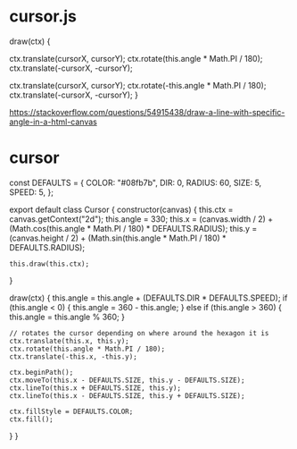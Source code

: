 # cursor.js

draw(ctx) {
  <!-- let cursorX = (this.canvas.width / 2) + ((this.radius + 5) * Math.cos(this.angle * Math.PI / 180))
  let cursorY = (this.canvas.height / 2) + ((this.radius + 5) * Math.sin(this.angle * Math.PI / 180));

  this.angle = this.angle + (this.dir * this.speed);
  if (this.angle < 0) {
    this.angle = 360 - this.angle;
  } else if (this.angle > 360) {
    this.angle =  this.angle % 360;
  } -->

  ctx.translate(cursorX, cursorY);
  ctx.rotate(this.angle * Math.PI / 180);
  ctx.translate(-cursorX, -cursorY);

  <!-- ctx.beginPath();
  ctx.moveTo(cursorX - this.size, cursorY - this.size);
  ctx.lineTo(cursorX + this.size, cursorY);
  ctx.lineTo(cursorX - this.size, cursorY + this.size);
  ctx.closePath();

  ctx.fillStyle = this.color;
  ctx.fill(); -->

  ctx.translate(cursorX, cursorY);
  ctx.rotate(-this.angle * Math.PI / 180);
  ctx.translate(-cursorX, -cursorY);
}

https://stackoverflow.com/questions/54915438/draw-a-line-with-specific-angle-in-a-html-canvas



# cursor

const DEFAULTS = {
  COLOR: "#08fb7b",
  DIR: 0,
  RADIUS: 60,
  SIZE: 5,
  SPEED: 5,
};

export default class Cursor {
  constructor(canvas) {
    this.ctx = canvas.getContext("2d");
    this.angle = 330;
    this.x = (canvas.width / 2) + (Math.cos(this.angle * Math.PI / 180) * DEFAULTS.RADIUS);
    this.y = (canvas.height / 2) + (Math.sin(this.angle * Math.PI / 180) * DEFAULTS.RADIUS);

    this.draw(this.ctx);
  }

  draw(ctx) {
    this.angle = this.angle + (DEFAULTS.DIR * DEFAULTS.SPEED);
    if (this.angle < 0) {
      this.angle = 360 - this.angle;
    } else if (this.angle > 360) {
      this.angle = this.angle % 360;
    }

    // rotates the cursor depending on where around the hexagon it is
    ctx.translate(this.x, this.y);
    ctx.rotate(this.angle * Math.PI / 180);
    ctx.translate(-this.x, -this.y);

    ctx.beginPath();
    ctx.moveTo(this.x - DEFAULTS.SIZE, this.y - DEFAULTS.SIZE);
    ctx.lineTo(this.x + DEFAULTS.SIZE, this.y);
    ctx.lineTo(this.x - DEFAULTS.SIZE, this.y + DEFAULTS.SIZE);

    ctx.fillStyle = DEFAULTS.COLOR;
    ctx.fill();
  }
}


